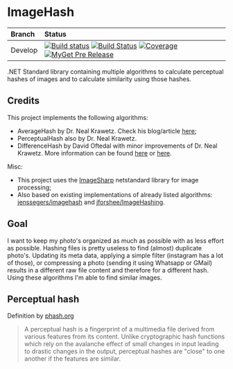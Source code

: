 # ImageHash

| Branch | Status |
| :--- | :--- |
| Develop | [![Build status](https://ci.appveyor.com/api/projects/status/891pi650ra2ori5t/branch/develop?svg=true)](https://ci.appveyor.com/project/coenm/imagehash/branch/develop) [![Build Status](https://travis-ci.org/coenm/ImageHash.svg?branch=develop)](https://travis-ci.org/coenm/ImageHash) [![Coverage](https://codecov.io/gh/coenm/imagehash/branch/develop/graph/badge.svg)](https://codecov.io/gh/coenm/imagehash) [![MyGet Pre Release](https://img.shields.io/myget/coenm/vpre/CoenM.ImageSharp.ImageHash.svg?label=myget)](https://www.myget.org/feed/Packages/coenm/) |

.NET Standard library containing multiple algorithms to calculate perceptual hashes of images and to calculate similarity using those hashes.

## Credits
This project implements the following algorithms:
- AverageHash by Dr. Neal Krawetz. Check his blog/article [here](http://www.hackerfactor.com/blog/index.php?/archives/432-Looks-Like-It.html);
- PerceptualHash also by Dr. Neal Krawetz.
- DifferenceHash by David Oftedal with minor improvements of Dr. Neal Krawetz. More information can be found [here](http://01101001.net/programming.php) or [here](http://www.hackerfactor.com/blog/index.php?/archives/529-Kind-of-Like-That.html).

Misc:
- This project uses the [ImageSharp](https://sixlabors.com/projects/imagesharp/) netstandard library for image processing;
- Also based on existing implementations of already listed algorithms: [jenssegers/imagehash](https://github.com/jenssegers/imagehash) and [jforshee/ImageHashing](https://github.com/jforshee/ImageHashing).

## Goal
I want to keep my photo's organized as much as possible with as less effort as possible. Hashing files is pretty useless to find (almost) duplicate photo's. Updating its meta data, applying a simple filter (instagram has a lot of those), or compressing a photo (sending it using Whatsapp or GMail) results in a different raw file content and therefore for a different hash. Using these algorithms I'm able to find similar images.

## Perceptual hash
Definition by [phash.org](https://www.phash.org/)

> A perceptual hash is a fingerprint of a multimedia file derived from various features from its content. Unlike cryptographic hash functions which rely on the avalanche effect of small changes in input leading to drastic changes in the output, perceptual hashes are "close" to one another if the features are similar.